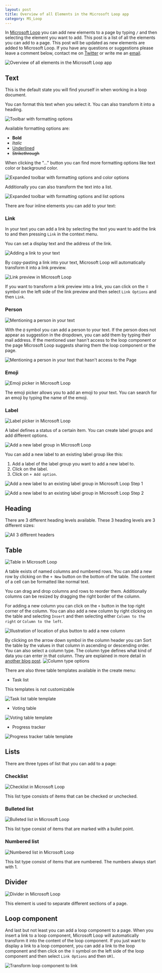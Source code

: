 ```yaml
---
layout: post
title: Overview of all Elements in the Microsoft Loop app
category: MS_Loop
---
```


In [Microsoft Loop](https://loop.microsoft.com) you can add new elements to a page by typing `/` and then selecting the element you want to add. This post is a list of all the elements you can add to a page. This post will be updated as new elements are added to Microsoft Loop. If you have any questions or suggestions please leave a comment below, contact me on [Twitter](https://twitter.com/@theredcuber) or write me an [email](mailto:aaron.junker@outlook.com).

![Overview of all elements in the Microsoft Loop app](/images/loop-slash.png)

## Text

This is the default state you will find yourself in when working in a loop document.

You can format this text when you select it. You can also transform it into a heading.

![Toolbar with formatting options](/images/loop-format-toolbar.png)

Available formatting options are:

* **Bold**
* *Italic*
* <u>Underlined</u>
* ~~Strikethrough~~

When clicking the "..." button you can find more formatting options like text color or background color.

![Expanded toolbar with formatting options and color options](/images/loop-format-toolbar-expanded-1.png)

Additionally you can also transform the text into a list.

![Expanded toolbar with formatting options and list options](/images/loop-format-toolbar-expanded-2.png)

There are four inline elements you can add to your text:

### Link

In your text you can add a link by selecting the text you want to add the link to and then pressing `Link` in the context menu.

You can set a display text and the address of the link.

![Adding a link to your text](/images/loop-link.png)

By copy-pasting a link into your text, Microsoft Loop will automatically transform it into a link preview.

![Link preview in Microsoft Loop](/images/loop-link-preview.png)

If you want to transform a link preview into a link, you can click on the `⠿` symbol on the left side of the link preview and then select `Link Options` and then `Link`.

### Person

![Mentioning a person in your text](/images/loop-mention-person.png)

With the `@` symbol you can add a person to your text. If the person does not appear as suggestion in the dropdown, you can add them by typing their mail address. If the mentioned user hasn't access to the loop component or the page Microsoft Loop suggests sharing them the loop component or the page.

![Mentioning a person in your text that hasn't access to the Page](/images/loop-mention-person-no-access.png)

### Emoji

![Emoji picker in Microsoft Loop](/images/loop-emoji.png)

The emoji picker allows you to add an emoji to your text. You can search for an emoji by typing the name of the emoji.

### Label

![Label picker in Microsoft Loop](/images/loop-label.png)

A label defines a status of a certain item. You can create label groups and add different options.

![Add a new label group in Microsoft Loop](/images/loop-add-label-group.png)

You can add a new label to an existing label group like this:

1. Add a label of the label group you want to add a new label to.
2. Click on the label.
3. Click on `+ Add option`.

![Add a new label to an existing label group in Microsoft Loop Step 1](/images/loop-add-label-label-group-1.png)

![Add a new label to an existing label group in Microsoft Loop Step 2](/images/loop-add-label-label-group-2.png)

## Heading

There are 3 different heading levels available. These 3 heading levels are 3 different sizes:

![All 3 different headers](/images/loop-headers-list.png)

## Table

![Table in Microsoft Loop](/images/loop-table.png)

A table exists of named columns and numbered rows. You can add a new row by clicking on the `+ New` button on the bottom of the table. The content of a cell can be formatted like normal text.

You can drag and drop columns and rows to reorder them. Additionally columns can be resized by dragging the right border of the column.

For adding a new column you can click on the `+` button in the top right corner of the column. You can also add a new column by right clicking on the table and selecting `Insert` and then selecting either `Column to the right` or `Column to the left`.

![Illustration of location of plus button to add a new column](/images/loop-table-add-column.png)

By clicking on the arrow down symbol in the column header you can Sort the table by the values in that column in ascending or descending order. You can also select a column type. The column type defines what kind of data you can enter in that column. They are explained in more detail in [another blog post](/loop-3).
![Column type options](/images/loop-table-column-type.png)

There are also three table templates available in the create menu:

* Task list

This templates is not customizable

![Task list table template](/images/loop-table-task-list.png)

* Voting table

![Voting table template](/images/loop-table-voting.png)

* Progress tracker

![Progress tracker table template](/images/loop-table-progress-tracker.png)

## Lists

There are three types of list that you can add to a page:

### Checklist

![Checklist in Microsoft Loop](/images/loop-checklist.png)

This list type consists of items that can be checked or unchecked.

### Bulleted list

![Bulleted list in Microsoft Loop](/images/loop-bulleted-list.png)

This list type consist of items that are marked with a bullet point.

### Numbered list

![Numbered list in Microsoft Loop](/images/loop-numbered-list.png)

This list type consist of items that are numbered. The numbers always start with 1.

## Divider

![Divider in Microsoft Loop](/images/loop-divider.png)

This element is used to separate different sections of a page.

## Loop component

And last but not least you can add a loop component to a page. When you insert a link to a loop component, Microsoft Loop will automatically transform it into the content of the loop component.  If you just want to display a link to a loop component, you can add a link to the loop component and then click on the `⠿` symbol on the left side of the loop component and then select `Link Options` and then `URl`.

![Transform loop component to link](/images/loop-link-to-loop-component.png)
